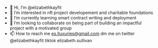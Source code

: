 - 👋 Hi, I’m @elizabethkayfit
- 👀 I’m interested in nft project developement and charitable foundations
- 🌱 I’m currently learning smart contract writing and deployment
- 💞️ I’m looking to collaborate on being part of building an impactful project with a motivated group
- 📫 How to reach me  es.lluxuries@gmail.com dm me on twitter @elizabethkayfit tiktok elizabeth.sullivan

<!---
elizabethkayfit/elizabethkayfit is a ✨ special ✨ repository because its `README.md` (this file) appears on your GitHub profile.
You can click the Preview link to take a look at your changes.
--->

